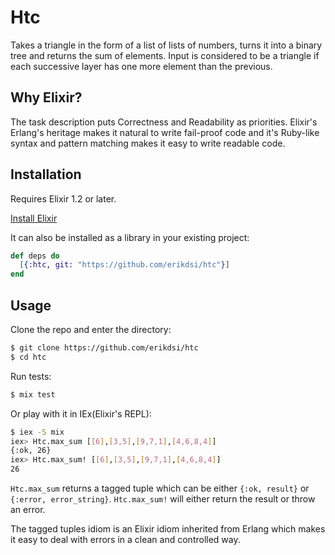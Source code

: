 # Htc

Takes a triangle in the form of a list of lists of numbers, turns it into a binary tree and returns the sum of elements.
Input is considered to be a triangle if each successive layer has one more element than the previous.

## Why Elixir?

The task description puts Correctness and Readability as priorities. Elixir's Erlang's heritage makes it natural to write fail-proof code and it's Ruby-like syntax and pattern matching makes it easy to write readable code.

## Installation

Requires Elixir 1.2 or later.

[Install Elixir](https://elixir-lang.org/install.html)

It can also be installed as a library in your existing project:

```elixir
def deps do
  [{:htc, git: "https://github.com/erikdsi/htc"}]
end
```

## Usage

Clone the repo and enter the directory:
```bash
$ git clone https://github.com/erikdsi/htc
$ cd htc
```
Run tests:
```bash
$ mix test
```
Or play with it in IEx(Elixir's REPL):
```bash
$ iex -S mix
iex> Htc.max_sum [[6],[3,5],[9,7,1],[4,6,8,4]]
{:ok, 26}
iex> Htc.max_sum! [[6],[3,5],[9,7,1],[4,6,8,4]]
26
```
`Htc.max_sum` returns a tagged tuple which can be either `{:ok, result}` or `{:error, error_string}`.
`Htc.max_sum!` will either return the result or throw an error.

The tagged tuples idiom is an Elixir idiom inherited from Erlang which makes it easy to deal with errors in a clean and controlled way.